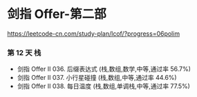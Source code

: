 # 剑指 Offer-第二部
https://leetcode-cn.com/study-plan/lcof/?progress=06polim

### 第 12 天  栈
* 剑指 Offer II 036. 后缀表达式 (栈,数组,数学,中等,通过率 56.7%)
* 剑指 Offer II 037. 小行星碰撞 (栈,数组,中等,通过率 44.6%)
* 剑指 Offer II 038. 每日温度 (栈,数组,单调栈,中等,通过率 77.5%)

